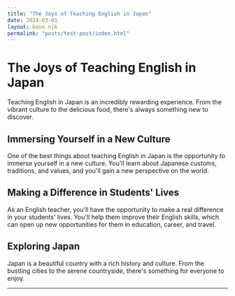 ```yaml
---
title: "The Joys of Teaching English in Japan"
date: 2024-03-01
layout: base.njk
permalink: "posts/test-post/index.html"
---
```


# The Joys of Teaching English in Japan

Teaching English in Japan is an incredibly rewarding experience. From the vibrant culture to the delicious food, there's always something new to discover.

## Immersing Yourself in a New Culture

One of the best things about teaching English in Japan is the opportunity to immerse yourself in a new culture. You'll learn about Japanese customs, traditions, and values, and you'll gain a new perspective on the world.

## Making a Difference in Students' Lives

As an English teacher, you'll have the opportunity to make a real difference in your students' lives. You'll help them improve their English skills, which can open up new opportunities for them in education, career, and travel.

## Exploring Japan

Japan is a beautiful country with a rich history and culture. From the bustling cities to the serene countryside, there's something for everyone to enjoy.

---
